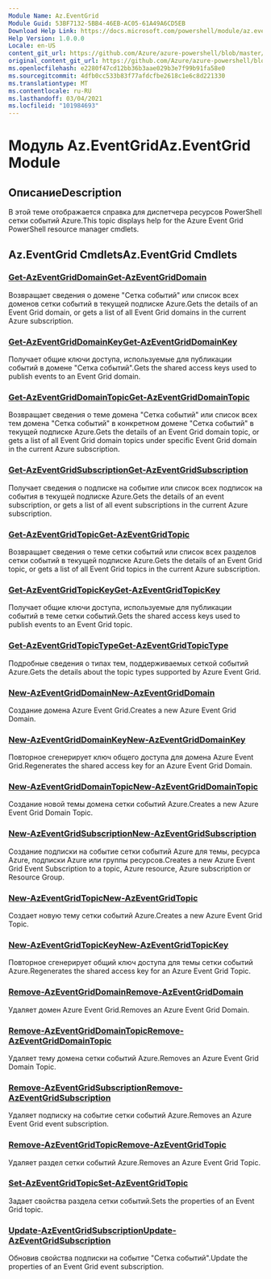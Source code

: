 ```yaml
---
Module Name: Az.EventGrid
Module Guid: 53BF7132-5BB4-46EB-AC05-61A49A6CD5EB
Download Help Link: https://docs.microsoft.com/powershell/module/az.eventgrid
Help Version: 1.0.0.0
Locale: en-US
content_git_url: https://github.com/Azure/azure-powershell/blob/master/src/EventGrid/EventGrid/help/Az.EventGrid.md
original_content_git_url: https://github.com/Azure/azure-powershell/blob/master/src/EventGrid/EventGrid/help/Az.EventGrid.md
ms.openlocfilehash: e2280f47cd12bb36b3aae029b3e7f99b91fa58e0
ms.sourcegitcommit: 4dfb0cc533b83f77afdcfbe2618c1e6c8d221330
ms.translationtype: MT
ms.contentlocale: ru-RU
ms.lasthandoff: 03/04/2021
ms.locfileid: "101984693"
---
```

# <span data-ttu-id="0afb1-101">Модуль Az.EventGrid</span><span class="sxs-lookup"><span data-stu-id="0afb1-101">Az.EventGrid Module</span></span>
## <span data-ttu-id="0afb1-102">Описание</span><span class="sxs-lookup"><span data-stu-id="0afb1-102">Description</span></span>
<span data-ttu-id="0afb1-103">В этой теме отображается справка для диспетчера ресурсов PowerShell сетки событий Azure.</span><span class="sxs-lookup"><span data-stu-id="0afb1-103">This topic displays help for the Azure Event Grid PowerShell resource manager cmdlets.</span></span>

## <span data-ttu-id="0afb1-104">Az.EventGrid Cmdlets</span><span class="sxs-lookup"><span data-stu-id="0afb1-104">Az.EventGrid Cmdlets</span></span>
### [<span data-ttu-id="0afb1-105">Get-AzEventGridDomain</span><span class="sxs-lookup"><span data-stu-id="0afb1-105">Get-AzEventGridDomain</span></span>](Get-AzEventGridDomain.md)
<span data-ttu-id="0afb1-106">Возвращает сведения о домене "Сетка событий" или список всех доменов сетки событий в текущей подписке Azure.</span><span class="sxs-lookup"><span data-stu-id="0afb1-106">Gets the details of an Event Grid domain, or gets a list of all Event Grid domains in the current Azure subscription.</span></span>

### [<span data-ttu-id="0afb1-107">Get-AzEventGridDomainKey</span><span class="sxs-lookup"><span data-stu-id="0afb1-107">Get-AzEventGridDomainKey</span></span>](Get-AzEventGridDomainKey.md)
<span data-ttu-id="0afb1-108">Получает общие ключи доступа, используемые для публикации событий в домене "Сетка событий".</span><span class="sxs-lookup"><span data-stu-id="0afb1-108">Gets the shared access keys used to publish events to an Event Grid domain.</span></span>

### [<span data-ttu-id="0afb1-109">Get-AzEventGridDomainTopic</span><span class="sxs-lookup"><span data-stu-id="0afb1-109">Get-AzEventGridDomainTopic</span></span>](Get-AzEventGridDomainTopic.md)
<span data-ttu-id="0afb1-110">Возвращает сведения о теме домена "Сетка событий" или список всех тем домена "Сетка событий" в конкретном домене "Сетка событий" в текущей подписке Azure.</span><span class="sxs-lookup"><span data-stu-id="0afb1-110">Gets the details of an Event Grid domain topic, or gets a list of all Event Grid domain topics under specific Event Grid domain in the current Azure subscription.</span></span>

### [<span data-ttu-id="0afb1-111">Get-AzEventGridSubscription</span><span class="sxs-lookup"><span data-stu-id="0afb1-111">Get-AzEventGridSubscription</span></span>](Get-AzEventGridSubscription.md)
<span data-ttu-id="0afb1-112">Получает сведения о подписке на событие или список всех подписок на события в текущей подписке Azure.</span><span class="sxs-lookup"><span data-stu-id="0afb1-112">Gets the details of an event subscription, or gets a list of all event subscriptions in the current Azure subscription.</span></span>

### [<span data-ttu-id="0afb1-113">Get-AzEventGridTopic</span><span class="sxs-lookup"><span data-stu-id="0afb1-113">Get-AzEventGridTopic</span></span>](Get-AzEventGridTopic.md)
<span data-ttu-id="0afb1-114">Возвращает сведения о теме сетки событий или список всех разделов сетки событий в текущей подписке Azure.</span><span class="sxs-lookup"><span data-stu-id="0afb1-114">Gets the details of an Event Grid topic, or gets a list of all Event Grid topics in the current Azure subscription.</span></span>

### [<span data-ttu-id="0afb1-115">Get-AzEventGridTopicKey</span><span class="sxs-lookup"><span data-stu-id="0afb1-115">Get-AzEventGridTopicKey</span></span>](Get-AzEventGridTopicKey.md)
<span data-ttu-id="0afb1-116">Получает общие ключи доступа, используемые для публикации событий в теме сетки событий.</span><span class="sxs-lookup"><span data-stu-id="0afb1-116">Gets the shared access keys used to publish events to an Event Grid topic.</span></span>

### [<span data-ttu-id="0afb1-117">Get-AzEventGridTopicType</span><span class="sxs-lookup"><span data-stu-id="0afb1-117">Get-AzEventGridTopicType</span></span>](Get-AzEventGridTopicType.md)
<span data-ttu-id="0afb1-118">Подробные сведения о типах тем, поддерживаемых сеткой событий Azure.</span><span class="sxs-lookup"><span data-stu-id="0afb1-118">Gets the details about the topic types supported by Azure Event Grid.</span></span>

### [<span data-ttu-id="0afb1-119">New-AzEventGridDomain</span><span class="sxs-lookup"><span data-stu-id="0afb1-119">New-AzEventGridDomain</span></span>](New-AzEventGridDomain.md)
<span data-ttu-id="0afb1-120">Создание домена Azure Event Grid.</span><span class="sxs-lookup"><span data-stu-id="0afb1-120">Creates a new Azure Event Grid Domain.</span></span>

### [<span data-ttu-id="0afb1-121">New-AzEventGridDomainKey</span><span class="sxs-lookup"><span data-stu-id="0afb1-121">New-AzEventGridDomainKey</span></span>](New-AzEventGridDomainKey.md)
<span data-ttu-id="0afb1-122">Повторное сгенерирует ключ общего доступа для домена Azure Event Grid.</span><span class="sxs-lookup"><span data-stu-id="0afb1-122">Regenerates the shared access key for an Azure Event Grid Domain.</span></span>

### [<span data-ttu-id="0afb1-123">New-AzEventGridDomainTopic</span><span class="sxs-lookup"><span data-stu-id="0afb1-123">New-AzEventGridDomainTopic</span></span>](New-AzEventGridDomainTopic.md)
<span data-ttu-id="0afb1-124">Создание новой темы домена сетки событий Azure.</span><span class="sxs-lookup"><span data-stu-id="0afb1-124">Creates a new Azure Event Grid Domain Topic.</span></span>

### [<span data-ttu-id="0afb1-125">New-AzEventGridSubscription</span><span class="sxs-lookup"><span data-stu-id="0afb1-125">New-AzEventGridSubscription</span></span>](New-AzEventGridSubscription.md)
<span data-ttu-id="0afb1-126">Создание подписки на событие сетки событий Azure для темы, ресурса Azure, подписки Azure или группы ресурсов.</span><span class="sxs-lookup"><span data-stu-id="0afb1-126">Creates a new Azure Event Grid Event Subscription to a topic, Azure resource, Azure subscription or Resource Group.</span></span>

### [<span data-ttu-id="0afb1-127">New-AzEventGridTopic</span><span class="sxs-lookup"><span data-stu-id="0afb1-127">New-AzEventGridTopic</span></span>](New-AzEventGridTopic.md)
<span data-ttu-id="0afb1-128">Создает новую тему сетки событий Azure.</span><span class="sxs-lookup"><span data-stu-id="0afb1-128">Creates a new Azure Event Grid Topic.</span></span>

### [<span data-ttu-id="0afb1-129">New-AzEventGridTopicKey</span><span class="sxs-lookup"><span data-stu-id="0afb1-129">New-AzEventGridTopicKey</span></span>](New-AzEventGridTopicKey.md)
<span data-ttu-id="0afb1-130">Повторное сгенерирует общий ключ доступа для темы сетки событий Azure.</span><span class="sxs-lookup"><span data-stu-id="0afb1-130">Regenerates the shared access key for an Azure Event Grid Topic.</span></span>

### [<span data-ttu-id="0afb1-131">Remove-AzEventGridDomain</span><span class="sxs-lookup"><span data-stu-id="0afb1-131">Remove-AzEventGridDomain</span></span>](Remove-AzEventGridDomain.md)
<span data-ttu-id="0afb1-132">Удаляет домен Azure Event Grid.</span><span class="sxs-lookup"><span data-stu-id="0afb1-132">Removes an Azure Event Grid Domain.</span></span>

### [<span data-ttu-id="0afb1-133">Remove-AzEventGridDomainTopic</span><span class="sxs-lookup"><span data-stu-id="0afb1-133">Remove-AzEventGridDomainTopic</span></span>](Remove-AzEventGridDomainTopic.md)
<span data-ttu-id="0afb1-134">Удаляет тему домена сетки событий Azure.</span><span class="sxs-lookup"><span data-stu-id="0afb1-134">Removes an Azure Event Grid Domain Topic.</span></span>

### [<span data-ttu-id="0afb1-135">Remove-AzEventGridSubscription</span><span class="sxs-lookup"><span data-stu-id="0afb1-135">Remove-AzEventGridSubscription</span></span>](Remove-AzEventGridSubscription.md)
<span data-ttu-id="0afb1-136">Удаляет подписку на событие сетки событий Azure.</span><span class="sxs-lookup"><span data-stu-id="0afb1-136">Removes an Azure Event Grid event subscription.</span></span>

### [<span data-ttu-id="0afb1-137">Remove-AzEventGridTopic</span><span class="sxs-lookup"><span data-stu-id="0afb1-137">Remove-AzEventGridTopic</span></span>](Remove-AzEventGridTopic.md)
<span data-ttu-id="0afb1-138">Удаляет раздел сетки событий Azure.</span><span class="sxs-lookup"><span data-stu-id="0afb1-138">Removes an Azure Event Grid Topic.</span></span>

### [<span data-ttu-id="0afb1-139">Set-AzEventGridTopic</span><span class="sxs-lookup"><span data-stu-id="0afb1-139">Set-AzEventGridTopic</span></span>](Set-AzEventGridTopic.md)
<span data-ttu-id="0afb1-140">Задает свойства раздела сетки событий.</span><span class="sxs-lookup"><span data-stu-id="0afb1-140">Sets the properties of an Event Grid topic.</span></span>

### [<span data-ttu-id="0afb1-141">Update-AzEventGridSubscription</span><span class="sxs-lookup"><span data-stu-id="0afb1-141">Update-AzEventGridSubscription</span></span>](Update-AzEventGridSubscription.md)
<span data-ttu-id="0afb1-142">Обновив свойства подписки на событие "Сетка событий".</span><span class="sxs-lookup"><span data-stu-id="0afb1-142">Update the properties of an Event Grid event subscription.</span></span>

